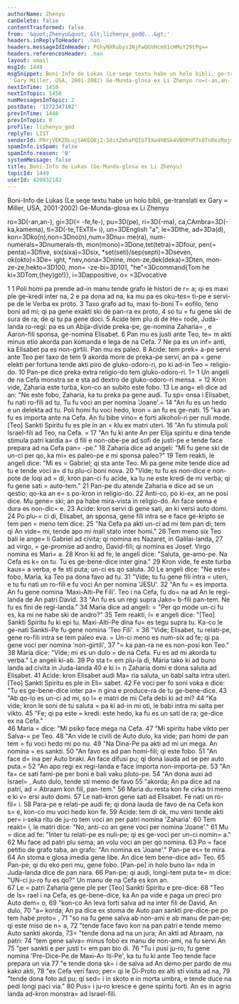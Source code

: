 ```yaml
---
authorName: Zhenyu
canDelete: false
contentTrasformed: false
from: '&quot;Zhenyu&quot; &lt;lizhenyu_god@...&gt;'
headers.inReplyToHeader: .nan
headers.messageIdInHeader: PGhyNXRubys3NjFwQGVHcm91cHMuY29tPg==
headers.referencesHeader: .nan
layout: email
msgId: 1449
msgSnippet: Boni-Info de Lukas (Le seqe textu habe un holo bibli, ge-translati ex
  Gary Miller, USA, 2001-2002) Ge-Munda-glosa ex Li Zhenyu ro=(-an,an-), gi=(-fe,fe-),
nextInTime: 1450
nextInTopic: 1450
numMessagesInTopic: 2
postDate: '1272347192'
prevInTime: 1448
prevInTopic: 0
profile: lizhenyu_god
replyTo: LIST
senderId: PRrjVEKZ8LujSAKEQ8j2-58itZmhaPQIb73Xw4hBSk4VBOPnP7s8TnRezRojmn-sT4SW3ycOmxon9e_N6TOfqdKlRxi51yTI7Ow
spamInfo.isSpam: false
spamInfo.reason: '0'
systemMessage: false
title: Boni-Info de Lukas (Ge-Munda-glosa ex Li Zhenyu)
topicId: 1449
userId: 420932182
---
```


Boni-Info de Lukas
(Le seqe textu habe un holo bibli, ge-translati ex Gary =
Miller, USA, 2001-2002) Ge-Munda-glosa ex Li Zhenyu

ro=3D(-an,an-), gi=3D(=
-fe,fe-), pu=3D(pe), ri=3D(-ma), ca,CAmbra=3D(-ka,kamema), ti=3D(-te,TExTIl=
i), un=3DEnglish "a", le=3Dthe, ad=3Da(d), kon=3Dko(n),non=3Dno(n),num=3Dnu=
me(ra), num-numerals=3Dnumerals-th, mon(mono)=3Done,tet(tetra)=3Dfour, pen(=
penta)=3Dfive, six(sixa)=3Dsix, *set(seti)/sep(septi)=3Dseven, ok(okto)=3De=
ight, *nev,nona=3Dnine, mon-ze,dek(deka)=3Dten, 
mon-ze-ze,hekto=3D100, mon=
-ze-bi=3D101, "he"=3Dcommand{Tom he ki=3DTom,(hey)go!)}, i=3Dappositive, o=
=3Dvocative

1
1 Poli homi pa prende ad-in manu tende grafo le histori de r=
a; qi es maxi ple ge-kredi inter na, 2 e pa dona ad na, ka mu pa es oku-tes=
ti-pe e servi-pe de le Verba ex proto.   3 Taxo grafo ad tu, maxi fo-boni T=
eofilo, feno boni ad mi; qi pa gene exakti ski de pan-ra ex proto, 4 so tu =
fu gene ski de sura de ra; de qi tu pa gene doci. 
5 Acide tem plu di de He=
rode, Juda-landa ro-regi: pa es un Abija-divide preka-pe, ge-nomina Zaharia=
, e Aaron-fili sponsa, ge-nomina Elisabet.   6 Pan mu es justi ante Teo, te=
m akti minus etio akorda pan komanda e lega de na Cefa.   7 Ne pa es un inf=
anti, ka Elisabet pa es non-girtili.   Pan mu es paleo.   8 Acide: tem prek=
a-pe servi ante Teo per taxo de tem 9 akorda more de preka-pe servi, an pa =
gene elekti per fortuna tende akti piro de gluko-odoro-ri, po ki ad-in Teo =
religio-do.   10 Pan-pe dice preka extra religio-do tem gluko-odoro-ri.   1=
1 Un angeli de na Cefa monstra se e sta ad dextro de gluko-odoro-ri mensa. =
  12 Kron vide, Zaharia este turba, kon-co an subito este fobo.   13 Le ang=
eli dice ad an:   "Ne este fobo, Zaharia, ka tu preka pa gene audi.   Tu sp=
onsa i Elisabet, fu nati ro-fili ad tu.   Tu fu voci an per nomina 'Joane'.=
   14 "An fu es un hedo e un delekta ad tu.   Poli homi fu voci hedo, kron =
an fu es ge-nati.   15 "ka an fu es importa ante na Cefa.   An fu bibe vino=
 e forti alkoholi-ri per nuli mode.   [Teo] Sankti Spiritu fu es ple in an =
klu ex matri uteri.   16 "An fu stimula poli Israel-fili ad Teo, na Cefa.  =
 17 "An fu ki ante An per Elija spiritu e dina tende stimula patri kardia a=
d fili e non-obe-pe ad sofi de justi-pe e tende face prepara ad na Cefa pan=
-pe."   18 Zaharia dice ad angeli:   "Mi fu gene ski de un-ci per qo, ka mi=
 es paleo-pe e mi sponsa paleo?"   19 Tem reakti, le angeli dice:   "Mi es =
Gabriel; qi sta ante Teo.   Mi pa gene mite tende dice ad tu e tende voci a=
d tu plu-ci boni nova.   20 "Vide; tu fu es non-dice e non-pote de loqi ad =
di, kron pan-ci fu acide, ka tu ne este kredi de mi verba; qi fu gene sati =
auto-tem."   21 Pan-pe du atende Zaharia e dice ad se un qestio; qo-ka an e=
s po-kron in religio-do.   22 Anti-co, po ki-ex, an ne posi dice.   Mu gene=
 ski; an pa habe mira-vista in religio-do.   An face sema e dura es non-dic=
e.   23 Acide: kron servi di gene sati, an ki versi auto domi.   24 Po plu-=
ci di, Elisabet, an sponsa, gene fili intra se e face ge-kripto se tem pen =
meno tem dice:   25 "Na Cefa pa akti un-ci ad mi tem pan di; tem qi An vide=
 mi, tende apo mi mali stato inter homi." 
26 Tem meno six Teo bali le ange=
li Gabriel ad civita; qi nomina es Nazaret, in Galilai-landa, 27 ad virgo, =
ge-promise ad andro, David-fili; qi nomina es Josef.   Virgo nomina es Mari=
a.   28 Kron ki ad fe, le angeli dice:   "Saluta, ge-amo-pe.   Na Cefa es k=
on tu.   Tu es ge-bene-dice inter gina."   29 Kron vide, fe este turba kaus=
a verba, e fe sti puta; un-ci es qo saluta.   30 Le angeli dice:   "Ne este=
 fobo, Maria, ka Teo pa dona favo ad tu.   31 "Vide; tu fu gene fili intra =
uteri, e tu fu nati un ro-fili e fu voci An per nomina 'JESU'.   32 "An fu =
es importa.   An fu gene nomina 'Maxi-Alti-Pe Fili'.   Teo i na Cefa, fu do=
na ad An le regi-landa de An patri David.   33 "An fu es un regi supra Jako=
b-fili pan-tem.   Ne fu es fini de regi-landa."   34 Maria dice ad angeli: =
  "Per qo mode un-ci fu es, ka mi ne habe ski de andro?"   35 Tem reakti, l=
e angeli dice:   "[Teo] Sankti Spiritu fu ki epi tu.   Maxi-Alti-Pe dina fu=
 es tegu supra tu.   Ka-co le ge-nati Sankti-Pe fu gene nomina 'Teo Fili'. =
  36 "Vide; Elisabet, tu relati-pe, gene ro-fili intra se tem paleo eva.   =
Un-ci meno es num-six ad fe; qi pa gene voci per nomina 'non-girtili', 37 "=
ka pan-ra ne es non-posi kon Teo."   38 Maria dice:   "Vide; mi es un dulo =
de na Cefa.   Fu es ad mi akorda tu verba."   Le angeli ki-ab. 
39 Po sta t=
em plu-la di, Maria tako ki ad buno landa ad civita in Juda-landa 40 e ki i=
n Zaharia domi e dona saluta ad Elisabet.   41 Acide: kron Elisabet audi Ma=
ria saluta, un babi salta intra uteri.   [Teo] Sankti Spiritu es ple in Eli=
sabet.   42 Fe voci per fo soni voka e dice:   "Tu es ge-bene-dice inter pa=
n gina e produce-ra de tu ge-bene-dice.   43 "Ab qo-lo es un-ci ad mi, so l=
e matri de mi Cefa debi ki ad mi?   44 "Ka vide; kron le soni de tu saluta =
pa ki ad-in mi oti, le babi intra mi salta per vikto.   45 "Fe; qi pa este =
kredi: este hedo, ka fu es un sati de ra; ge-dice ex na Cefa."   
46 Maria =
dice:   "Mi psiko face mega na Cefa.   47 "Mi spiritu habe vikto per Salva-=
pe Teo.   48 "An vide le civili de Auto dulo, ka vide; pan homi de pan tem =
fu voci hedo mi po nu.   49 "Na Dina-Pe pa akti ad mi un mega.   An nomina =
es sankti.   50 "An favo es ad pan homi-fili; qi este fobo.   51 "An face d=
ina per Auto braki.   An face difusi pu; qi dona lauda ad se per auto puta.=
   52 "An apo regi ex regi-landa e face importa non-importa-pe.   53 "An fa=
ce sati fami-pe per boni e bali vaku pluto-pe.   54 "An dona auxi ad Israel=
, Auto dulo, tende sti memo de favo 55 "akorda; An pa dice ad na patri, ad =
Abraam kon fili, pan-tem."   56 Maria du resta kon fe cirka tri meno e ki v=
ersi auto domi. 
57 Le nati-kron gene sati ad Elisabet.   Fe nati un ro-fil=
i.   58 Para-pe e relati-pe audi fe; qi dona lauda de favo de na Cefa kon s=
e, kon-co mu voci hedo kon fe. 
59 Acide: tem di ok, mu veni tende akti per=
i-seka ritu de ju-ro tem voci an per patri nomina 'Zaharia'.   60 Tem reakt=
i, le matri dice:   "No, anti-co an gene voci per nomina 'Joane'."   61 Mu =
dice ad fe:   "Inter tu relati-pe es nuli-pe; qi es ge-voci per un-ci nomin=
a."   62 Mu face ad patri plu sema; an volu voci an per qo nomina.   63 Po =
face petitio de grafo taba, an grafo:   "An nomina es 'Joane'."   Pan-pe es=
te mira.   64 An stoma e glosa imedia gene libe.   An dice tem bene-dice ad=
 Teo.   65 Pan-pe; qi du eko peri mu, gene fobo.   [Pan-pe] in holo buno la=
nda in Juda-landa dice de pan nara.   66 Pan-pe; qi audi, longi-tem puta te=
m dice:   "UN-ci ju-ro fu es qo?"   Un manu de na Cefa es kon an.   
67 Le =
patri Zaharia gene ple per [Teo] Sankti Spiritu e pre-dice:   68 "Teo de Is=
rael i na Cefa, es ge-bene-dice, ka An pa vide e paga un preci pro Auto dem=
o, 69 "kon-co An leva forti salva ad na inter fili de David, An dulo, 70 "a=
korda; An pa dice ex stoma de Auto pan sankti pre-dice-pe po tem habe proto=
, 71 "so na fu gene salva ab non-ami e ab manu de pan-pe; qi este miso de n=
a, 72 "tende face favo kon na pan patri e tende memo Auto sankti akorda, 73=
 "tende dona ad na un jura; An akti ad Abraam, na patri: 74 "tem gene salva=
 minus fobo ex manu de non-ami, na fu servi An 75 "per sankti e per justi t=
em pan bio di.   76 "Tu i pusi ju-ro, fu gene nomina 'Pre-Dice-Pe de Maxi-A=
lti-Pe', ka tu fu ki ante Teo tende face prepara un via 77 "e tende dona sk=
i de salva ad An demo per pardo de mu kako akti, 78 "ex Cefa veri favo; per=
 qi le Di-Proto ex alti sti visita ad na, 79 "tende dona foto ad pu; qi sed=
i in skoto e in morta umbra, e tende duce na pedi longi paci via."   80 Pus=
i ju-ro kresce e gene spiritu forti.   An es in agrio landa ad-kron monstra=
 ad Israel-fili.   





